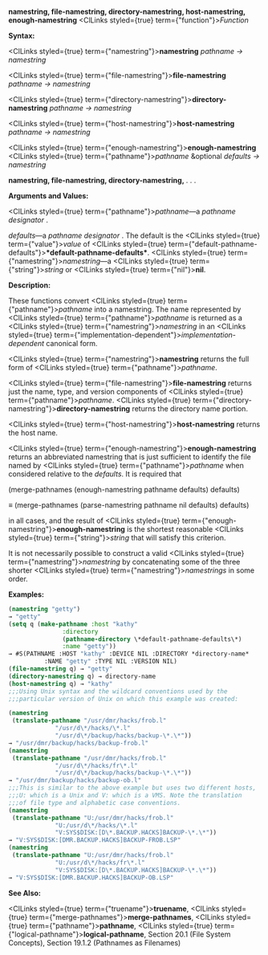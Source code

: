 **namestring, file-namestring, directory-namestring, host-namestring, enough-namestring** <ClLinks styled={true} term={"function"}><i>Function</i></ClLinks> 



**Syntax:** 



<ClLinks styled={true} term={"namestring"}><b>namestring</b></ClLinks> *pathname → namestring* 



<ClLinks styled={true} term={"file-namestring"}><b>file-namestring</b></ClLinks> *pathname → namestring* 



<ClLinks styled={true} term={"directory-namestring"}><b>directory-namestring</b></ClLinks> *pathname → namestring* 



<ClLinks styled={true} term={"host-namestring"}><b>host-namestring</b></ClLinks> *pathname → namestring* 



<ClLinks styled={true} term={"enough-namestring"}><b>enough-namestring</b></ClLinks> <ClLinks styled={true} term={"pathname"}><i>pathname</i></ClLinks> &amp;optional *defaults → namestring* 







 



 



**namestring, file-namestring, directory-namestring,** *. . .* 



**Arguments and Values:** 



<ClLinks styled={true} term={"pathname"}><i>pathname</i></ClLinks>—a *pathname designator* . 



*defaults*—a *pathname designator* . The default is the <ClLinks styled={true} term={"value"}><i>value</i></ClLinks> of <ClLinks styled={true} term={"default-pathname-defaults"}><b>\*default-pathname-defaults\*</b></ClLinks>. <ClLinks styled={true} term={"namestring"}><i>namestring</i></ClLinks>—a <ClLinks styled={true} term={"string"}><i>string</i></ClLinks> or <ClLinks styled={true} term={"nil"}><b>nil</b></ClLinks>. 



**Description:** 



These functions convert <ClLinks styled={true} term={"pathname"}><i>pathname</i></ClLinks> into a namestring. The name represented by <ClLinks styled={true} term={"pathname"}><i>pathname</i></ClLinks> is returned as a <ClLinks styled={true} term={"namestring"}><i>namestring</i></ClLinks> in an <ClLinks styled={true} term={"implementation-dependent"}><i>implementation-dependent</i></ClLinks> canonical form. 



<ClLinks styled={true} term={"namestring"}><b>namestring</b></ClLinks> returns the full form of <ClLinks styled={true} term={"pathname"}><i>pathname</i></ClLinks>. 



<ClLinks styled={true} term={"file-namestring"}><b>file-namestring</b></ClLinks> returns just the name, type, and version components of <ClLinks styled={true} term={"pathname"}><i>pathname</i></ClLinks>. <ClLinks styled={true} term={"directory-namestring"}><b>directory-namestring</b></ClLinks> returns the directory name portion. 



<ClLinks styled={true} term={"host-namestring"}><b>host-namestring</b></ClLinks> returns the host name. 



<ClLinks styled={true} term={"enough-namestring"}><b>enough-namestring</b></ClLinks> returns an abbreviated namestring that is just sufficient to identify the file named by <ClLinks styled={true} term={"pathname"}><i>pathname</i></ClLinks> when considered relative to the *defaults*. It is required that 



(merge-pathnames (enough-namestring pathname defaults) defaults) 



*≡* (merge-pathnames (parse-namestring pathname nil defaults) defaults) 



in all cases, and the result of <ClLinks styled={true} term={"enough-namestring"}><b>enough-namestring</b></ClLinks> is the shortest reasonable <ClLinks styled={true} term={"string"}><i>string</i></ClLinks> that will satisfy this criterion. 



It is not necessarily possible to construct a valid <ClLinks styled={true} term={"namestring"}><i>namestring</i></ClLinks> by concatenating some of the three shorter <ClLinks styled={true} term={"namestring"}><i>namestrings</i></ClLinks> in some order. 



**Examples:**
```lisp
(namestring "getty") 
→ "getty" 
(setq q (make-pathname :host "kathy" 
		       :directory 
		       (pathname-directory \*default-pathname-defaults\*) 
		       :name "getty")) 
→ #S(PATHNAME :HOST "kathy" :DEVICE NIL :DIRECTORY *directory-name* 
	      :NAME "getty" :TYPE NIL :VERSION NIL) 
(file-namestring q) → "getty" 
(directory-namestring q) → directory-name 
(host-namestring q) → "kathy" 
;;;Using Unix syntax and the wildcard conventions used by the 
;;;particular version of Unix on which this example was created: 

(namestring 
 (translate-pathname "/usr/dmr/hacks/frob.l" 
		     "/usr/d\*/hacks/\*.l" 
		     "/usr/d\*/backup/hacks/backup-\*.\*")) 
→ "/usr/dmr/backup/hacks/backup-frob.l" 
(namestring 
 (translate-pathname "/usr/dmr/hacks/frob.l" 
		     "/usr/d\*/hacks/fr\*.l" 
		     "/usr/d\*/backup/hacks/backup-\*.\*")) 
→ "/usr/dmr/backup/hacks/backup-ob.l" 
;;;This is similar to the above example but uses two different hosts, 
;;;U: which is a Unix and V: which is a VMS. Note the translation 
;;;of file type and alphabetic case conventions. 
(namestring 
 (translate-pathname "U:/usr/dmr/hacks/frob.l" 
		     "U:/usr/d\*/hacks/\*.l" 
		     "V:SYS$DISK:[D\*.BACKUP.HACKS]BACKUP-\*.\*")) 
→ "V:SYS$DISK:[DMR.BACKUP.HACKS]BACKUP-FROB.LSP" 
(namestring 
 (translate-pathname "U:/usr/dmr/hacks/frob.l" 
		     "U:/usr/d\*/hacks/fr\*.l" 
		     "V:SYS$DISK:[D\*.BACKUP.HACKS]BACKUP-\*.\*")) 
→ "V:SYS$DISK:[DMR.BACKUP.HACKS]BACKUP-OB.LSP" 
```
**See Also:** 



<ClLinks styled={true} term={"truename"}><b>truename</b></ClLinks>, <ClLinks styled={true} term={"merge-pathnames"}><b>merge-pathnames</b></ClLinks>, <ClLinks styled={true} term={"pathname"}><b>pathname</b></ClLinks>, <ClLinks styled={true} term={"logical-pathname"}><b>logical-pathname</b></ClLinks>, Section 20.1 (File System Concepts), Section 19.1.2 (Pathnames as Filenames) 



